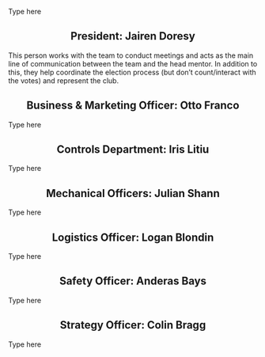 Type here

## <center>President: Jairen Doresy</center>

This person works with the team to conduct meetings and acts as the main line of communication between the team and the head mentor. In addition to this, they help coordinate the election process (but don’t count/interact with the votes) and represent the club.

## <center>Business & Marketing Officer: Otto Franco</center>

Type here

## <center>Controls Department: Iris Litiu</center>

Type here

## <center>Mechanical Officers: Julian Shann</center>

Type here

## <center>Logistics Officer: Logan Blondin</center>

Type here

## <center>Safety Officer: Anderas Bays</center>

Type here

## <center>Strategy Officer: Colin Bragg</center>

Type here